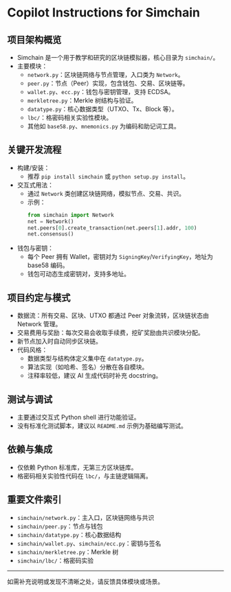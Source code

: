 # Copilot Instructions for Simchain

## 项目架构概览
- Simchain 是一个用于教学和研究的区块链模拟器，核心目录为 `simchain/`。
- 主要模块：
  - `network.py`：区块链网络与节点管理，入口类为 `Network`。
  - `peer.py`：节点（Peer）实现，包含钱包、交易、区块链等。
  - `wallet.py`、`ecc.py`：钱包与密钥管理，支持 ECDSA。
  - `merkletree.py`：Merkle 树结构与验证。
  - `datatype.py`：核心数据类型（UTXO、Tx、Block 等）。
  - `lbc/`：格密码相关实验性模块。
  - 其他如 `base58.py`、`mnemonics.py` 为编码和助记词工具。

## 关键开发流程
- 构建/安装：
  - 推荐 `pip install simchain` 或 `python setup.py install`。
- 交互式用法：
  - 通过 `Network` 类创建区块链网络，模拟节点、交易、共识。
  - 示例：
    ```python
    from simchain import Network
    net = Network()
    net.peers[0].create_transaction(net.peers[1].addr, 100)
    net.consensus()
    ```
- 钱包与密钥：
  - 每个 Peer 拥有 Wallet，密钥对为 `SigningKey`/`VerifyingKey`，地址为 base58 编码。
  - 钱包可动态生成密钥对，支持多地址。

## 项目约定与模式
- 数据流：所有交易、区块、UTXO 都通过 Peer 对象流转，区块链状态由 Network 管理。
- 交易费用与奖励：每次交易会收取手续费，挖矿奖励由共识模块分配。
- 新节点加入时自动同步区块链。
- 代码风格：
  - 数据类型与结构体定义集中在 `datatype.py`。
  - 算法实现（如哈希、签名）分散在各自模块。
  - 注释率较低，建议 AI 生成代码时补充 docstring。

## 测试与调试
- 主要通过交互式 Python shell 进行功能验证。
- 没有标准化测试脚本，建议以 `README.md` 示例为基础编写测试。

## 依赖与集成
- 仅依赖 Python 标准库，无第三方区块链库。
- 格密码相关实验性代码在 `lbc/`，与主链逻辑隔离。

## 重要文件索引
- `simchain/network.py`：主入口，区块链网络与共识
- `simchain/peer.py`：节点与钱包
- `simchain/datatype.py`：核心数据结构
- `simchain/wallet.py`、`simchain/ecc.py`：密钥与签名
- `simchain/merkletree.py`：Merkle 树
- `simchain/lbc/`：格密码实验

---
如需补充说明或发现不清晰之处，请反馈具体模块或场景。
